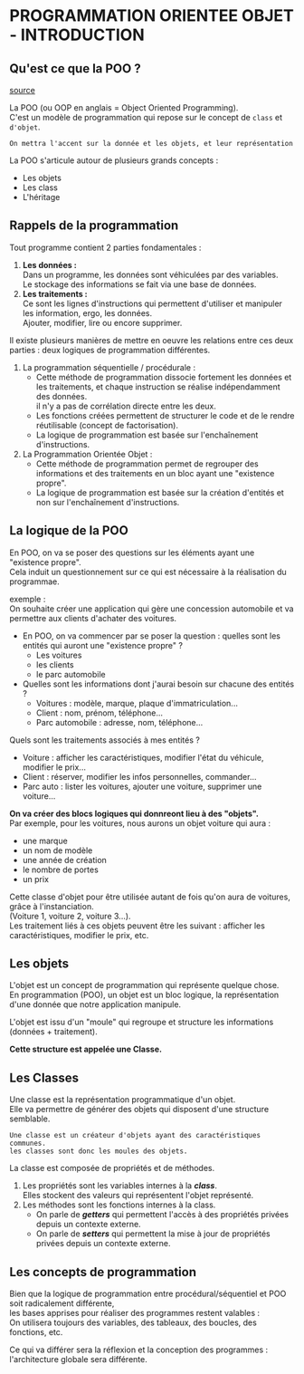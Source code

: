 # PROGRAMMATION ORIENTEE OBJET - INTRODUCTION

## Qu'est ce que la POO ?

<a href="https://course.valentinflgt.fr/#/c/2023/poo/1.-introduction#classe">source</a>

La POO (ou OOP en anglais = Object Oriented Programming).<br>
C'est un modèle de programmation qui repose sur le concept de `class` et `d'objet`.

```
On mettra l'accent sur la donnée et les objets, et leur représentation
```

La POO s'articule autour de plusieurs grands concepts :
* Les objets
* Les class
* L'héritage

## Rappels de la programmation 

Tout programme contient 2 parties fondamentales :<br>
1. **Les données :**<br> 
Dans un programme, les données sont véhiculées par des variables.<br>
Le stockage des informations se fait via une base de données.<br>
2. **Les traitements :**<br>
Ce sont les lignes d'instructions qui permettent d'utiliser et manipuler les information, ergo, les données.<br> 
Ajouter, modifier, lire ou encore supprimer.<br>

Il existe plusieurs manières de mettre en oeuvre les relations entre ces deux parties : deux logiques de programmation différentes.<br>
1. La programmation séquentielle / procédurale :
   * Cette méthode de programmation dissocie fortement les données et les traitements, et chaque instruction se réalise indépendamment des données.<br>
   il n'y a pas de corrélation directe entre les deux.<br>
   * Les fonctions créées permettent de structurer le code et de le rendre réutilisable (concept de factorisation).<br>
   * La logique de programmation est basée sur l'enchaînement d'instructions.<br>
2. La Programmation Orientée Objet :
   * Cette méthode de programmation permet de regrouper des informations et des traitements en un bloc ayant une "existence propre".<br>
   * La logique de programmation est basée sur la création d'entités et non sur l'enchaînement d'instructions.<br>

## La logique de la POO

En POO, on va se poser des questions sur les éléments ayant une "existence propre".<br>
Cela induit un questionnement sur ce qui est nécessaire à la réalisation du programmae.<br>

exemple :<br>
On souhaite créer une application qui gère une concession automobile et va permettre aux clients d'achater des voitures.<br>
* En POO, on va commencer par se poser la question : quelles sont les entités qui auront une "existence propre" ?
  * Les voitures
  * les clients
  * le parc automobile
* Quelles sont les informations dont j'aurai besoin sur chacune des entités ?
  * Voitures : modèle, marque, plaque d'immatriculation...
  * Client : nom, prénom, téléphone...
  * Parc automobile : adresse, nom, téléphone...

Quels sont les traitements associés à mes entités ?
* Voiture : afficher les caractéristiques, modifier l'état du véhicule, modifier le prix...
* Client : réserver, modifier les infos personnelles, commander...
* Parc auto : lister les voitures, ajouter une voiture, supprimer une voiture...

**On va créer des blocs logiques qui donnreont lieu à des "objets".**<br>
Par exemple, pour les voitures, nous aurons un objet voiture qui aura :<br>
* une marque
* un nom de modèle
* une année de création
* le nombre de portes
* un prix

Cette classe d'objet pour être utilisée autant de fois qu'on aura de voitures, grâce à l'instanciation.<br>
(Voiture 1, voiture 2, voiture 3...).<br>
Les traitement liés à ces objets peuvent être les suivant : afficher les caractéristiques, modifier le prix, etc.<br>

## Les objets

L'objet est un concept de programmation qui représente quelque chose.<br>
En programmation (POO), un objet est un bloc logique, la représentation d'une donnée que notre application manipule.<br>

L'objet est issu d'un "moule" qui regroupe et structure les informations (données + traitement).

**Cette structure est appelée une Classe.**

## Les Classes

Une classe est la représentation programmatique d'un objet.<br>
Elle va permettre de générer des objets qui disposent d'une structure semblable.<br>

```
Une classe est un créateur d'objets ayant des caractéristiques communes.
les classes sont donc les moules des objets.
```

La classe est composée de propriétés et de méthodes.<br>
1. Les propriétés sont les variables internes à la _**class**_.<br>
Elles stockent des valeurs qui représentent l'objet représenté.
2. Les méthodes sont les fonctions internes à la class.<br>
   * On parle de _**getters**_ qui permettent l'accès à des propriétés privées depuis un contexte externe.<br>
   * On parle de _**setters**_ qui permettent la mise à jour de propriétés privées depuis un contexte externe.<br>

## Les concepts de programmation

Bien que la logique de programmation entre procédural/séquentiel et POO soit radicalement différente,<br>
les bases apprises pour réaliser des programmes restent valables :<br>
On utilisera toujours des variables, des tableaux, des boucles, des fonctions, etc.

Ce qui va différer sera la réflexion et la conception des programmes :<br> 
l'architecture globale sera différente.<br>
